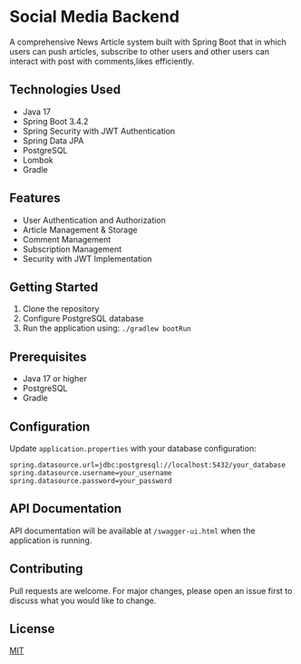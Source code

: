 # Social Media Backend

A comprehensive News Article system built with Spring Boot that in which users can push articles, subscribe to other users and other users can interact with post with comments,likes efficiently.

## Technologies Used
- Java 17
- Spring Boot 3.4.2
- Spring Security with JWT Authentication
- Spring Data JPA
- PostgreSQL
- Lombok
- Gradle

## Features
- User Authentication and Authorization
- Article Management & Storage
- Comment Management
- Subscription Management
- Security with JWT Implementation

## Getting Started
1. Clone the repository
2. Configure PostgreSQL database
3. Run the application using: `./gradlew bootRun`

## Prerequisites
- Java 17 or higher
- PostgreSQL
- Gradle

## Configuration
Update `application.properties` with your database configuration:
```properties
spring.datasource.url=jdbc:postgresql://localhost:5432/your_database
spring.datasource.username=your_username
spring.datasource.password=your_password
```

## API Documentation
API documentation will be available at `/swagger-ui.html` when the application is running.

## Contributing
Pull requests are welcome. For major changes, please open an issue first to discuss what you would like to change.

## License
[MIT](https://choosealicense.com/licenses/mit/)
